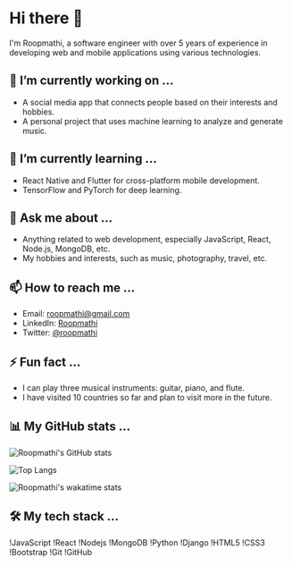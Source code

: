 # Hi there 👋

I'm Roopmathi, a software engineer with over 5 years of experience in developing web and mobile applications using various technologies.

## 🔭 I’m currently working on ...

- A social media app that connects people based on their interests and hobbies.
- A personal project that uses machine learning to analyze and generate music.

## 🌱 I’m currently learning ...

- React Native and Flutter for cross-platform mobile development.
- TensorFlow and PyTorch for deep learning.

## 💬 Ask me about ...

- Anything related to web development, especially JavaScript, React, Node.js, MongoDB, etc.
- My hobbies and interests, such as music, photography, travel, etc.

## 📫 How to reach me ...

- Email: roopmathi@gmail.com
- LinkedIn: [Roopmathi](https://www.sitepoint.com/github-profile-readme/)
- Twitter: [@roopmathi](https://bootcamp.uxdesign.cc/how-to-design-an-attractive-github-profile-readme-3618d6c53783)

## ⚡ Fun fact ...

- I can play three musical instruments: guitar, piano, and flute.
- I have visited 10 countries so far and plan to visit more in the future.

## 📊 My GitHub stats ...

![Roopmathi's GitHub stats](https://catalins.tech/how-to-create-a-kickass-github-profile-page/)

![Top Langs](https://dev.to/ruppysuppy/beautify-your-github-profile-like-a-pro-5093)

![Roopmathi's wakatime stats](https://dev.to/alekswritescode/easiest-way-to-set-up-your-github-profile-page-3gn8)

## 🛠 My tech stack ...

!JavaScript
!React
!Nodejs
!MongoDB
!Python
!Django
!HTML5
!CSS3
!Bootstrap
!Git
!GitHub
